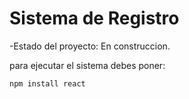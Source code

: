 <h1>Sistema de Registro </h1>

-Estado del proyecto: En construccion.

para ejecutar el sistema debes poner:

```npm install react```
